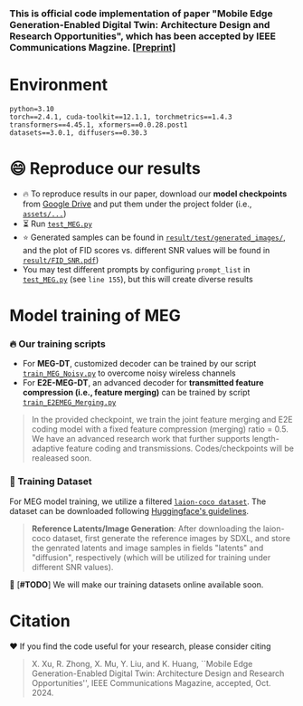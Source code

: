 ### This is official code implementation of paper "Mobile Edge Generation-Enabled Digital Twin: Architecture Design and Research Opportunities", which has been accepted by IEEE Communications Magzine. [[Preprint]](https://arxiv.org/abs/2407.02804)

# Environment
```
python=3.10
torch==2.4.1, cuda-toolkit==12.1.1, torchmetrics==1.4.3
transformers==4.45.1, xformers==0.0.28.post1
datasets==3.0.1, diffusers==0.30.3
```

# :smile: Reproduce our results
* :fire: To reproduce results in our paper, download our **model checkpoints** from [Google Drive](https://drive.google.com/drive/folders/1JJbdBb5xl5XXSGgHPQjn9mSnwNpzJmZB?usp=sharing) and put them under the project folder (i.e., [`assets/...`](./assets/))
* :hourglass_flowing_sand: Run [`test_MEG.py`](test_MEG.py)
* :star: Generated samples can be found in [`result/test/generated_images/`](./result/test/generated_images/), and the plot of FID scores vs. different SNR values will be found in [`result/FID_SNR.pdf`](./result/FID_SNR.pdf))
* You may test different prompts by configuring `prompt_list` in [`test_MEG.py`](test_MEG.py) (see `line 155`), but this will create diverse results

# Model training of MEG
### :fire: Our training scripts
* For **MEG-DT**, customized decoder can be trained by our script [`train_MEG_Noisy.py`](./train_MEG_Noisy.py) to overcome noisy wireless channels
* For **E2E-MEG-DT**, an advanced decoder for **transmitted feature compression (i.e., feature merging)** can be trained by script [`train_E2EMEG_Merging.py`](./train_E2EMEG_Merging.py)
> In the provided checkpoint, we train the joint feature merging and E2E coding model with a fixed feature compression (merging) ratio = 0.5.
> We have an advanced research work that further supports length-adaptive feature coding and transmissions. Codes/checkpoints will be realeased soon.

### :dart: Training Dataset
For MEG model training, we utilize a filtered [`laion-coco dataset`](https://huggingface.co/datasets/laion/laion-coco). The dataset can be downloaded following [Huggingface's guidelines](https://huggingface.co/docs/datasets/quickstart).
> **Reference Latents/Image Generation**: After downloading the laion-coco dataset, first generate the reference images by SDXL, and store the genrated latents and image samples in fields "latents" and "diffusion", respectively (which will be utilized for training under different SNR values).

:blue_heart: [**#TODO**] We will make our training datasets online available soon.

# Citation
:heart: If you find the code useful for your research, please consider citing
> X. Xu, R. Zhong, X. Mu, Y. Liu, and K. Huang, ``Mobile Edge Generation-Enabled Digital Twin: Architecture Design and Research Opportunities'', IEEE Communications Magazine, accepted, Oct. 2024.
